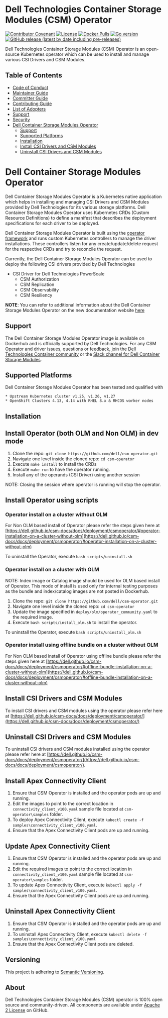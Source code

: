 
<!--
Copyright (c) 2022 - 2023 Dell Inc., or its subsidiaries. All Rights Reserved.

Licensed under the Apache License, Version 2.0 (the "License");
you may not use this file except in compliance with the License.
You may obtain a copy of the License at

    http://www.apache.org/licenses/LICENSE-2.0
-->

# Dell Technologies Container Storage Modules (CSM) Operator
[![Contributor Covenant](https://img.shields.io/badge/Contributor%20Covenant-v2.0%20adopted-ff69b4.svg)](https://github.com/dell/csm/blob/main/docs/CODE_OF_CONDUCT.md)
[![License](https://img.shields.io/github/license/dell/csm-operator)](LICENSE)
[![Docker Pulls](https://img.shields.io/docker/pulls/dellemc/dell-csm-operator)](https://hub.docker.com/r/dellemc/dell-csm-operator)
[![Go version](https://img.shields.io/github/go-mod/go-version/dell/csm-operator)](go.mod)
[![GitHub release (latest by date including pre-releases)](https://img.shields.io/github/v/release/dell/csm-operator?include_prereleases&label=latest&style=flat-square)](https://github.com/dell/csm-operator/releases/latest)

Dell Technologies Container Storage Modules (CSM) Operator is an open-source Kubernetes operator which can be used to install and manage various CSI Drivers and CSM Modules.

## Table of Contents

* [Code of Conduct](./docs/CODE_OF_CONDUCT.md)
* [Maintainer Guide](./docs/MAINTAINER_GUIDE.md)
* [Committer Guide](./docs/COMMITTER_GUIDE.md)
* [Contributing Guide](./docs/CONTRIBUTING.md)
* [List of Adopters](./docs/ADOPTERS.md)
* [Support](./docs/SUPPORT.md)
* [Security](./docs/SECURITY.md)
* [Dell Container Storage Modules Operator](#dell-csm-operator)
  * [Support](#support)
  * [Supported Platforms](#supported-platforms)
  * [Installation](#installation)
  * [Install CSI Drivers and CSM Modules](#install-csi-drivers-and-csm-modules)
  * [Uninstall CSI Drivers and CSM Modules](#uninstall-csi-drivers-and-csm-modules)

# Dell Container Storage Modules Operator
Dell Container Storage Modules Operator is a Kubernetes native application which helps in installing and managing CSI Drivers and CSM Modules provided by Dell Technologies for its various storage platforms.
Dell Container Storage Modules Operator uses Kubernetes CRDs (Custom Resource Definitions) to define a manifest that describes the deployment specifications for each driver to be deployed.

Dell Container Storage Modules Operator is built using the [operator framework](https://github.com/operator-framework) and runs custom Kubernetes controllers to manage the driver installations. These controllers listen for any create/update/delete request for the respective CRDs and try to reconcile the request.

Currently, the Dell Container Storage Modules Operator can be used to deploy the following CSI drivers provided by Dell Technologies

* CSI Driver for Dell Technologies PowerScale
  * CSM Authorization
  * CSM Replication
  * CSM Observability
  * CSM Resiliency

**NOTE**: You can refer to additional information about the Dell Container Storage Modules Operator on the new documentation website [here](https://dell.github.io/csm-docs/docs/deployment/csmoperator/)

## Support
The Dell Container Storage Modules Operator image is available on Dockerhub and is officially supported by Dell Technologies.
For any CSM Operator and driver issues, questions or feedback, join the [Dell Technologies Container community](https://www.dell.com/community/Containers/bd-p/Containers) or the [Slack channel for Dell Container Storage Modules](https://dellemccsm.slack.com/).

## Supported Platforms
Dell Container Storage Modules Operator has been tested and qualified with

    * Upstream Kubernetes cluster v1.25, v1.26, v1.27
    * OpenShift Clusters 4.13, 4.14 with RHEL 8.x & RHCOS worker nodes

## Installation

## Install Operator (both OLM and Non OLM) in dev mode
  1. Clone the repo: `git clone https://github.com/dell/csm-operator.git`
  2. Navigate one level inside the cloned repo: `cd csm-operator`
  3. Execute `make install` to install the CRDs
  4. Execute `make run` to have the operator running.
  5. Install any of the operands (CSI Driver) using another session

NOTE: Closing the session where operator is running will stop the operator.

## Install Operator using scripts

### Operator install on a cluster without OLM
For Non OLM based install of Operator please refer the steps given here at [https://dell.github.io/csm-docs/docs/deployment/csmoperator/#operator-installation-on-a-cluster-without-olm](https://dell.github.io/csm-docs/docs/deployment/csmoperator/#operator-installation-on-a-cluster-without-olm)

To uninstall the Operator, execute `bash scripts/uninstall.sh`

### Operator install on a cluster with OLM
  NOTE: Index image or Catalog image should be used for OLM based install of Operator. This mode of install is used only for internal testing purposes as the bundle and index/catalog images are not posted in Dockerhub.
  1. Clone the repo: `git clone https://github.com/dell/csm-operator.git`
  2. Navigate one level inside the cloned repo: `cd csm-operator`
  3. Update the image specified in `deploy/olm/operator_community.yaml` to the required image.
  4. Execute `bash scripts/install_olm.sh` to install the operator.

  To uninstall the Operator, execute `bash scripts/uninstall_olm.sh`

### Operator install using offline bundle on a cluster without OLM
For Non OLM based install of Operator using offline bundle please refer the steps given here at [https://dell.github.io/csm-docs/docs/deployment/csmoperator/#offline-bundle-installation-on-a-cluster-without-olm](https://dell.github.io/csm-docs/docs/deployment/csmoperator/#offline-bundle-installation-on-a-cluster-without-olm)


## Install CSI Drivers and CSM Modules
To install CSI drivers and CSM modules using the operator please refer here at [https://dell.github.io/csm-docs/docs/deployment/csmoperator/](https://dell.github.io/csm-docs/docs/deployment/csmoperator/)

## Uninstall CSI Drivers and CSM Modules
To uninstall CSI drivers and CSM modules installed using the operator please refer here at [https://dell.github.io/csm-docs/docs/deployment/csmoperator/](https://dell.github.io/csm-docs/docs/deployment/csmoperator/).

## Install Apex Connectivity Client
  1. Ensure that CSM Operator is installed and the operator pods are up and running.
  2. Edit the images to point to the correct location in `connectivity_client_v100.yaml` sample file located at `csm-operator\samples` folder.
  3. To deploy Apex Connectivity Client, execute `kubectl create -f samples\connectivity_client_v100.yaml`.
  4. Ensure that the Apex Connectivity Client pods are up and running.

## Update Apex Connectivity Client
  1. Ensure that CSM Operator is installed and the operator pods are up and running.
  2. Edit the required images to point to the correct location in `connectivity_client_v100.yaml` sample file located at `csm-operator\samples` folder.
  3. To update Apex Connectivity Client, execute `kubectl apply -f samples\connectivity_client_v100.yaml`.
  4. Ensure that the Apex Connectivity Client pods are up and running.

## Uninstall Apex Connectivity Client
  1. Ensure that CSM Operator is installed and the operator pods are up and running.
  3. To uninstall Apex Connectivity Client, execute `kubectl delete -f samples\connectivity_client_v100.yaml`
  4. Ensure that the Apex Connectivity Client pods are deleted.

## Versioning

This project is adhering to [Semantic Versioning](https://semver.org/).

## About

Dell Technologies Container Storage Modules (CSM) operator is 100% open source and community-driven. All components are available
under [Apache 2 License](https://www.apache.org/licenses/LICENSE-2.0.html) on
GitHub.
